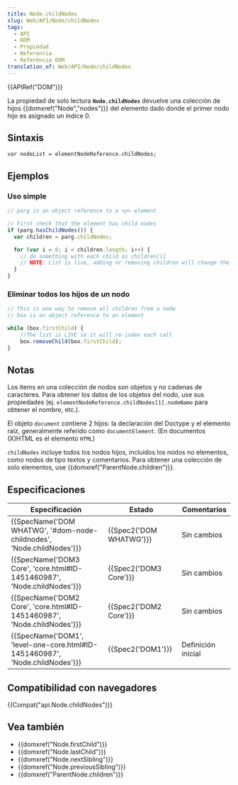 ```yaml
---
title: Node.childNodes
slug: Web/API/Node/childNodes
tags:
  - API
  - DOM
  - Propiedad
  - Referencia
  - Referência DOM
translation_of: Web/API/Node/childNodes
---
```


{{APIRef("DOM")}}

La propiedad de solo lectura **`Node.childNodes`** devuelve una colección de hijos {{domxref("Node","nodes")}} del elemento dado donde el primer nodo hijo es asignado un índice 0.

## Sintaxis

```
var nodeList = elementNodeReference.childNodes;
```

## Ejemplos

### Uso simple

```js
// parg is an object reference to a <p> element

// First check that the element has child nodes
if (parg.hasChildNodes()) {
  var children = parg.childNodes;

  for (var i = 0; i < children.length; i++) {
    // do something with each child as children[i]
    // NOTE: List is live, adding or removing children will change the list
  }
}
```

### Eliminar todos los hijos de un nodo

```js
// This is one way to remove all children from a node
// box is an object reference to an element

while (box.firstChild) {
    //The list is LIVE so it will re-index each call
    box.removeChild(box.firstChild);
}
```

## Notas

Los items en una colección de nodos son objetos y no cadenas de caracteres. Para obtener los datos de los objetos del nodo, use sus propiedades (ej. `elementNodeReference.childNodes[1].nodeName` para obtener el nombre, etc.).

El objeto `document` contiene 2 hijos: la declaración del Doctype y el elemento raíz, generalmente referido como `documentElement`. (En documentos (X)HTML es el elemento `HTML`)

`childNodes` incluye todos los nodos hijos, incluidos los nodos no elementos, como nodos de tipo textos y comentarios. Para obtener una colección de solo elementos, use {{domxref("ParentNode.children")}}.

## Especificaciones

| Especificación                                                                                       | Estado                           | Comentarios        |
| ---------------------------------------------------------------------------------------------------- | -------------------------------- | ------------------ |
| {{SpecName('DOM WHATWG', '#dom-node-childnodes', 'Node.childNodes')}}         | {{Spec2('DOM WHATWG')}} | Sin cambios        |
| {{SpecName('DOM3 Core', 'core.html#ID-1451460987', 'Node.childNodes')}}     | {{Spec2('DOM3 Core')}}     | Sin cambios        |
| {{SpecName('DOM2 Core', 'core.html#ID-1451460987', 'Node.childNodes')}}     | {{Spec2('DOM2 Core')}}     | Sin cambios        |
| {{SpecName('DOM1', 'level-one-core.html#ID-1451460987', 'Node.childNodes')}} | {{Spec2('DOM1')}}         | Definición inicial |

## Compatibilidad con navegadores

{{Compat("api.Node.childNodes")}}

## Vea también

- {{domxref("Node.firstChild")}}
- {{domxref("Node.lastChild")}}
- {{domxref("Node.nextSibling")}}
- {{domxref("Node.previousSibling")}}
- {{domxref("ParentNode.children")}}
